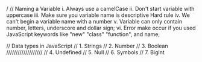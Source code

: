 /
// Naming a Variable
i. Always use a camelCase
ii. Don't start variable with uppercase
iii. Make sure you variable name is descriptive
Hard rule
iv. We can't begin a variable name with a number
v. Variable can only contain number, letters, underscore and dollar sign;
vi. Error make occur if you used JavaScript keywords like "new" "class" "function", and name;

// Data types in JavaScript
// 1. Strings
// 2. Number
// 3. Boolean
///////////////////
// 4. Undefined
// 5. Null
// 6. Symbols
// 7. BigInt
